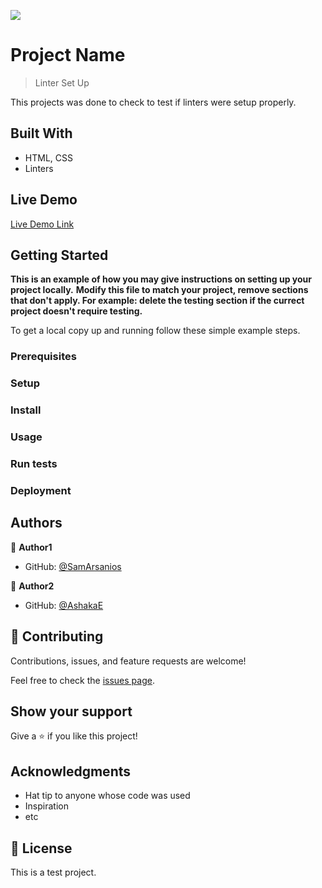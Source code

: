 ![](https://img.shields.io/badge/Microverse-blueviolet)

# Project Name

> Linter Set Up

This projects was done to check to test if linters were setup properly.

## Built With

- HTML, CSS
- Linters

## Live Demo

[Live Demo Link](https://livedemo.com)


## Getting Started

**This is an example of how you may give instructions on setting up your project locally.**
**Modify this file to match your project, remove sections that don't apply. For example: delete the testing section if the currect project doesn't require testing.**


To get a local copy up and running follow these simple example steps.

### Prerequisites

### Setup

### Install

### Usage

### Run tests

### Deployment



## Authors

👤 **Author1**

- GitHub: [@SamArsanios](https://github.com/SamArsanios)

👤 **Author2**

- GitHub: [@AshakaE](https://github.com/AshakaE)

## 🤝 Contributing

Contributions, issues, and feature requests are welcome!

Feel free to check the [issues page](issues/).

## Show your support

Give a ⭐️ if you like this project!

## Acknowledgments

- Hat tip to anyone whose code was used
- Inspiration
- etc

## 📝 License

This is a test project.
